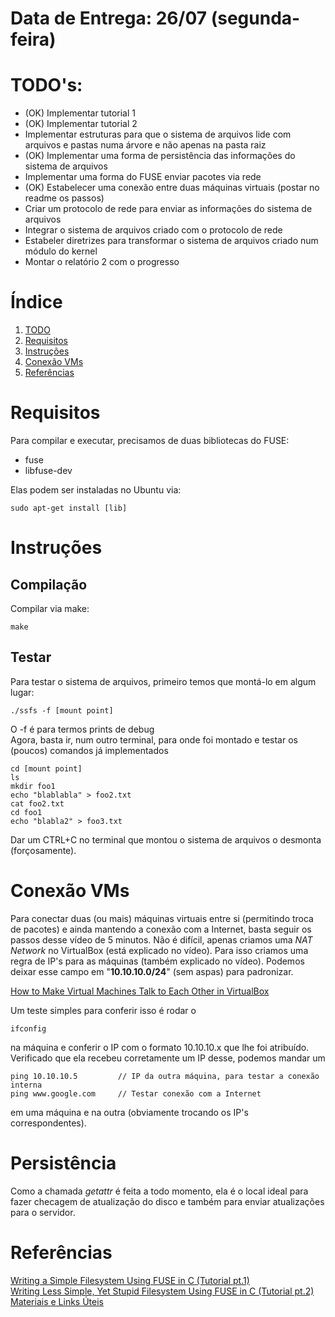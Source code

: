 # Data de Entrega: 26/07 (segunda-feira)
# TODO's:
* (OK) Implementar tutorial 1
* (OK) Implementar tutorial 2
* Implementar estruturas para que o sistema de arquivos lide com arquivos e 
pastas numa árvore e não apenas na pasta raiz
* (OK) Implementar uma forma de persistência das informações do sistema de arquivos
* Implementar uma forma do FUSE enviar pacotes via rede
* (OK) Estabelecer uma conexão entre duas máquinas virtuais (postar no readme os passos)
* Criar um protocolo de rede para enviar as informações do sistema de arquivos
* Integrar o sistema de arquivos criado com o protocolo de rede
* Estabeler diretrizes para transformar o sistema de arquivos criado num módulo do kernel
* Montar o relatório 2 com o progresso

# Índice
1. [TODO](#todos)
2. [Requisitos](#requisitos)
3. [Instruções](#instruções)
5. [Conexão VMs](#conexão-vms)
6. [Referências](#referências)

# Requisitos
Para compilar e executar, precisamos de duas bibliotecas do FUSE:
- fuse  
- libfuse-dev  

Elas podem ser instaladas no Ubuntu via:

    sudo apt-get install [lib]
    
# Instruções
## Compilação
Compilar via make:  

    make  
## Testar
Para testar o sistema de arquivos, primeiro temos que montá-lo em algum lugar:

    ./ssfs -f [mount point]

O -f é para termos prints de debug  
Agora, basta ir, num outro terminal, para onde foi montado e testar os (poucos) comandos já implementados

    cd [mount point]  
    ls
    mkdir foo1
    echo "blablabla" > foo2.txt
    cat foo2.txt
    cd foo1
    echo "blabla2" > foo3.txt

Dar um CTRL+C no terminal que montou o sistema de arquivos o desmonta (forçosamente).

# Conexão VMs
Para conectar duas (ou mais) máquinas virtuais entre si (permitindo troca de pacotes) e ainda mantendo a conexão com a Internet, basta seguir os passos desse vídeo de 5 minutos. Não é difícil, apenas criamos uma _NAT Network_ no VirtualBox (está explicado no vídeo). Para isso criamos uma regra de IP's para as máquinas (também explicado no vídeo). Podemos deixar esse campo em "**10.10.10.0/24**" (sem aspas) para padronizar.

[How to Make Virtual Machines Talk to Each Other in VirtualBox](https://www.youtube.com/watch?v=vReAkOq-59I)

Um teste simples para conferir isso é rodar o 

    ifconfig

na máquina e conferir o IP com o formato 10.10.10.x que lhe foi atribuído. Verificado que ela recebeu corretamente um IP desse, podemos mandar um

    ping 10.10.10.5         // IP da outra máquina, para testar a conexão interna
    ping www.google.com     // Testar conexão com a Internet

em uma máquina e na outra (obviamente trocando os IP's correspondentes).

# Persistência
Como a chamada *getattr* é feita a todo momento, ela é o local ideal para fazer checagem de atualização do disco e também para enviar atualizações para o servidor.

# Referências
[Writing a Simple Filesystem Using FUSE in C (Tutorial pt.1)](https://www.maastaar.net/fuse/linux/filesystem/c/2016/05/21/writing-a-simple-filesystem-using-fuse/)  
[Writing Less Simple, Yet Stupid Filesystem Using FUSE in C (Tutorial pt.2)](https://www.maastaar.net/fuse/linux/filesystem/c/2019/09/28/writing-less-simple-yet-stupid-filesystem-using-FUSE-in-C/)  
[Materiais e Links Úteis](https://docs.google.com/document/d/18UsBey2D0xK0Cs2s6lnUbjN2LXHZ2yL9lT4s0OJkb68/edit)




